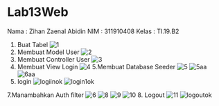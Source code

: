 
# Lab13Web
Nama : Zihan Zaenal Abidin
NIM : 311910408
Kelas : TI.19.B2

1. Buat Tabel
![1](https://user-images.githubusercontent.com/81241228/123545691-8eb75800-d783-11eb-908b-111004495227.PNG)
2. Membuat Model User
![2](https://user-images.githubusercontent.com/81241228/123545699-a42c8200-d783-11eb-8f91-f08dbf4fbb00.PNG)
3. Membuat Controller User
![3](https://user-images.githubusercontent.com/81241228/123545708-b0b0da80-d783-11eb-9d88-d04c228eb361.PNG)
4. Membuat View Login
![4](https://user-images.githubusercontent.com/81241228/123545722-c4f4d780-d783-11eb-81b1-3abee7dcfd76.PNG)
5.Membuat Database Seeder
![5](https://user-images.githubusercontent.com/81241228/123545757-f8376680-d783-11eb-9364-0e5dbfe17d14.PNG)
![5aa](https://user-images.githubusercontent.com/81241228/123546230-ee166780-d785-11eb-93fc-d1c2ed558e83.png)
![6aa](https://user-images.githubusercontent.com/81241228/123546248-fcfd1a00-d785-11eb-8508-66e260bf867c.png)
6. login
![logiinok](https://user-images.githubusercontent.com/81241228/123546259-0b4b3600-d786-11eb-896f-c4a7c5bebdd3.png)
![login1ok](https://user-images.githubusercontent.com/81241228/123546429-aba15a80-d786-11eb-8c26-517624e0c536.png)

7.Manambahkan Auth filter
![6](https://user-images.githubusercontent.com/81241228/123546279-21f18d00-d786-11eb-8a7a-f050cfbf2a62.PNG)
![8](https://user-images.githubusercontent.com/81241228/123546295-39307a80-d786-11eb-9646-782181f99d6b.PNG)
![9](https://user-images.githubusercontent.com/81241228/123546302-43527900-d786-11eb-9630-7fd0bc7fb52a.PNG)
![10](https://user-images.githubusercontent.com/81241228/123546325-5c5b2a00-d786-11eb-9201-0860d71c8ce0.PNG)
8. Logout
![11](https://user-images.githubusercontent.com/81241228/123546349-6d0ba000-d786-11eb-8ed3-7fe57a07d9d1.PNG)
![logoutok](https://user-images.githubusercontent.com/81241228/123546449-ba880d00-d786-11eb-91a7-64f35b6fcc42.png)

